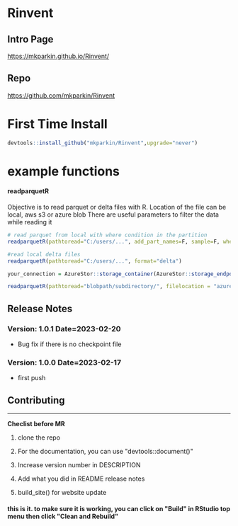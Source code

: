 
# Rinvent
## Intro Page
https://mkparkin.github.io/Rinvent/

## Repo
https://github.com/mkparkin/Rinvent

# First Time Install

``` r
devtools::install_github("mkparkin/Rinvent",upgrade="never")
```
# example functions 
#### readparquetR
Objective is to read parquet or delta files with R.
Location of the file can be local, aws s3 or azure blob
There are useful parameters to filter the data while reading it
``` r
# read parquet from local with where condition in the partition
readparquetR(pathtoread="C:/users/...", add_part_names=F, sample=F, where="sku=1 & store=1", partition="2022")

#read local delta files
readparquetR(pathtoread="C:/users/...", format="delta")

your_connection = AzureStor::storage_container(AzureStor::storage_endpoint(your_link, key=your_key), "your_container")

readparquetR(pathtoread="blobpath/subdirectory/", filelocation = "azure", format="delta", containerconnection = your_connection) 

```

## Release Notes

### Version: 1.0.1 Date=2023-02-20
-   Bug fix if there is no checkpoint file

### Version: 1.0.0 Date=2023-02-17
-   first push



## Contributing

------------------------------------------------------------------------

**Checlist before MR**

1.  clone the repo

2.  For the documentation, you can use "devtools::document()"

3.  Increase version number in DESCRIPTION

4.  Add what you did in README release notes

5.  build_site() for website update

#### this is it. to make sure it is working, you can click on "Build" in RStudio top menu then click "Clean and Rebuild"
